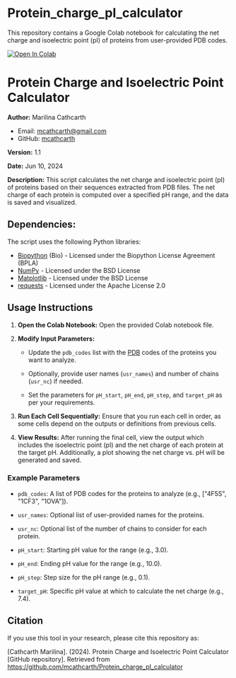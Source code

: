 # Protein_charge_pI_calculator
This repository contains a Google Colab notebook for calculating the net charge and isoelectric point (pI) of proteins from user-provided PDB codes.

[![Open In Colab](https://colab.research.google.com/assets/colab-badge.svg)]()

# Protein Charge and Isoelectric Point Calculator

**Author:** Marilina Cathcarth
  - Email: mcathcarth@gmail.com
  - GitHub: [mcathcarth](https://github.com/mcathcarth)
    
**Version:** 1.1
    
**Date:** Jun 10, 2024
    
**Description:** This script calculates the net charge and isoelectric point (pI) of proteins based on their sequences extracted from PDB files. The net charge of each protein is computed over a specified pH range, and the data is saved and visualized.

## Dependencies:

The script uses the following Python libraries:

- [Biopython](https://biopython.org/) (Bio) - Licensed under the Biopython License Agreement (BPLA)
- [NumPy](https://numpy.org/) - Licensed under the BSD License
- [Matplotlib](https://matplotlib.org/) - Licensed under the BSD License
- [requests](https://docs.python-requests.org/en/latest/) - Licensed under the Apache License 2.0

## Usage Instructions

1.  **Open the Colab Notebook:** Open the provided Colab notebook file.
    
2.  **Modify Input Parameters:**
    
    *   Update the `pdb_codes` list with the [PDB](https://www.rcsb.org/) codes of the proteins you want to analyze.
        
    *   Optionally, provide user names (`usr_names`) and number of chains (`usr_nc`) if needed.
        
    *   Set the parameters for `pH_start`, `pH_end`, `pH_step`, and `target_pH` as per your requirements.
        
3.  **Run Each Cell Sequentially:** Ensure that you run each cell in order, as some cells depend on the outputs or definitions from previous cells.
    
4.  **View Results:** After running the final cell, view the output which includes the isoelectric point (pI) and the net charge of each protein at the target pH. Additionally, a plot showing the net charge vs. pH will be generated and saved.


### Example Parameters

*   `pdb_codes`: A list of PDB codes for the proteins to analyze (e.g., ["4F5S", "1CF3", "1OVA"]).
    
*   `usr_names`: Optional list of user-provided names for the proteins.
    
*   `usr_nc`: Optional list of the number of chains to consider for each protein.
    
*   `pH_start`: Starting pH value for the range (e.g., 3.0).
    
*   `pH_end`: Ending pH value for the range (e.g., 10.0).
    
*   `pH_step`: Step size for the pH range (e.g., 0.1).
    
*   `target_pH`: Specific pH value at which to calculate the net charge (e.g., 7.4).


## Citation

If you use this tool in your research, please cite this repository as:

[Cathcarth Marilina]. (2024). Protein Charge and Isoelectric Point Calculator [GitHub repository]. Retrieved from https://github.com/mcathcarth/Protein_charge_pI_calculator

